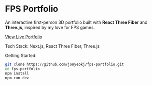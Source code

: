 # FPS Portfolio

An interactive first-person 3D portfolio built with **React Three Fiber** and **Three.js**, inspired by my love for FPS games.

[View Live Portfolio](https://jonyeokj.dev)

Tech Stack: Next.js, React Three Fiber, Three.js

Getting Started:
```bash
git clone https://github.com/jonyeokj/fps-portfolio.git
cd fps-portfolio
npm install
npm run dev
